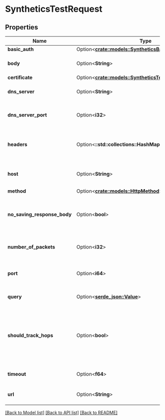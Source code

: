 # SyntheticsTestRequest

## Properties

Name | Type | Description | Notes
------------ | ------------- | ------------- | -------------
**basic_auth** | Option<[**crate::models::SyntheticsBasicAuth**](SyntheticsBasicAuth.md)> |  | [optional]
**body** | Option<**String**> | Body to include in the test. | [optional]
**certificate** | Option<[**crate::models::SyntheticsTestRequestCertificate**](SyntheticsTestRequestCertificate.md)> |  | [optional]
**dns_server** | Option<**String**> | DNS server to use for DNS tests. | [optional]
**dns_server_port** | Option<**i32**> | DNS server port to use for DNS tests. | [optional]
**headers** | Option<**::std::collections::HashMap<String, String>**> | Headers to include when performing the test. | [optional]
**host** | Option<**String**> | Host name to perform the test with. | [optional]
**method** | Option<[**crate::models::HttpMethod**](HTTPMethod.md)> |  | [optional]
**no_saving_response_body** | Option<**bool**> | Determines whether or not to save the response body. | [optional]
**number_of_packets** | Option<**i32**> | Number of pings to use per test. | [optional]
**port** | Option<**i64**> | Port to use when performing the test. | [optional]
**query** | Option<[**serde_json::Value**](.md)> | Query to use for the test. | [optional]
**should_track_hops** | Option<**bool**> | Turns on a traceroute probe to discover all gateways along the path to the host destination. | [optional]
**timeout** | Option<**f64**> | Timeout in seconds for the test. | [optional]
**url** | Option<**String**> | URL to perform the test with. | [optional]

[[Back to Model list]](../README.md#documentation-for-models) [[Back to API list]](../README.md#documentation-for-api-endpoints) [[Back to README]](../README.md)



